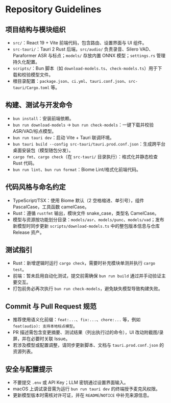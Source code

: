 # Repository Guidelines

## 项目结构与模块组织
- `src/`：React 19 + Vite 前端代码，包含路由、设置界面与 UI 组件。
- `src-tauri/`：Tauri 2 Rust 后端，`src/audio/` 负责录音、Silero VAD、Paraformer ASR 与标点；`models/` 存放内置 ONNX 模型；`settings.rs` 管理持久化配置。
- `scripts/`：Bun 脚本（如 `download-models.ts`、`check-models.ts`）用于下载和校验模型文件。
- 根目录配置：`package.json`、`ci.yml`、`tauri.conf.json`、`src-tauri/Cargo.toml` 等。

## 构建、测试与开发命令
- `bun install`：安装前端依赖。
- `bun run download-models` → `bun run check-models`：一键下载并校验 ASR/VAD/标点模型。
- `bun run tauri dev`：启动 Vite + Tauri 联调环境。
- `bun tauri build --config src-tauri/tauri.prod.conf.json`：生成跨平台桌面安装包（模型随包分发）。
- `cargo fmt`、`cargo check`（在 `src-tauri/` 目录执行）：格式化并静态检查 Rust 代码。
- `bun run lint`、`bun run format`：Biome Lint/格式化前端代码。

## 代码风格与命名约定
- TypeScript/TSX：使用 Biome 默认（2 空格缩进、单引号），组件 PascalCase，工具函数 camelCase。
- Rust：遵循 `rustfmt` 输出，模块文件 snake_case，类型名 CamelCase。
- 模型与资源按功能划分目录：`models/asr`、`models/punc`、`models/vad`；发布新模型时同步更新 `scripts/download-models.ts` 中的整包版本信息与仓库 Release 资产。

## 测试指引
- Rust：新增逻辑时运行 `cargo check`，需要时补充模块单测并执行 `cargo test`。
- 前端：暂未启用自动化测试，提交前需确保 `bun run build` 通过并手动验证主要交互。
- 打包前务必再次执行 `bun run check-models`，避免缺失模型导致构建失败。

## Commit 与 Pull Request 规范
- 推荐使用语义化前缀：`feat:...`、`fix:...`、`chore:...` 等，例如 `feat(audio): 支持本地标点模型`。
- PR 描述需包含变更摘要、测试结果（列出执行过的命令），UI 改动附截图/录屏，并在必要时关联 Issue。
- 若涉及模型或配置调整，请同步更新脚本、文档与 `tauri.prod.conf.json` 的资源列表。

## 安全与配置提示
- 不要提交 `.env` 或 API Key；LLM 密钥通过设置界面输入。
- macOS 上调试录音需为运行 `bun run tauri dev` 的终端授予麦克风权限。
- 更新模型版本时需核对许可证，并在 `README`/`NOTICE` 中补充来源信息。
